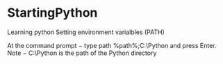 # StartingPython
Learning python
Setting environment varialbles (PATH)

At the command prompt − type path %path%;C:\Python and press Enter.
Note − C:\Python is the path of the Python directory
